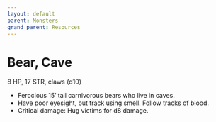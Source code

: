 ```yaml
---
layout: default
parent: Monsters
grand_parent: Resources
---
```


# Bear, Cave

8 HP, 17 STR, claws (d10)  

- Ferocious 15’ tall carnivorous bears who live in caves.  
- Have poor eyesight, but track using smell.   Follow tracks of blood.  
- Critical damage: Hug victims for d8 damage.  


